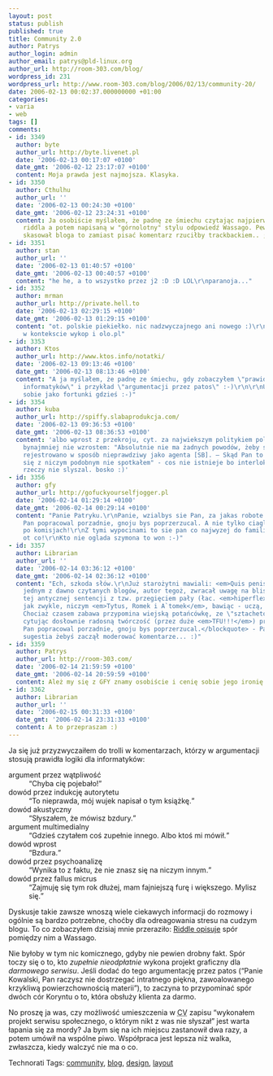 ```yaml
---
layout: post
status: publish
published: true
title: Community 2.0
author: Patrys
author_login: admin
author_email: patrys@pld-linux.org
author_url: http://room-303.com/blog/
wordpress_id: 231
wordpress_url: http://www.room-303.com/blog/2006/02/13/community-20/
date: 2006-02-13 00:02:37.000000000 +01:00
categories:
- varia
- web
tags: []
comments:
- id: 3349
  author: byte
  author_url: http://byte.livenet.pl
  date: '2006-02-13 00:17:07 +0100'
  date_gmt: '2006-02-12 23:17:07 +0100'
  content: Moja prawda jest najmojsza. Klasyka.
- id: 3350
  author: Cthulhu
  author_url: ''
  date: '2006-02-13 00:24:30 +0100'
  date_gmt: '2006-02-12 23:24:31 +0100'
  content: Ja osobiście myślałem, że padnę ze śmiechu czytając najpierw długaśną notkę
    riddla a potem napisaną w "górnolotny" stylu odpowiedź Wassago. Pewnie gdyby nie
    skasował bloga to zamiast pisać komentarz rzuciłby trackbackiem.. ;)
- id: 3351
  author: stan
  author_url: ''
  date: '2006-02-13 01:40:57 +0100'
  date_gmt: '2006-02-13 00:40:57 +0100'
  content: "he he, a to wszystko przez j2 :D :D LOL\r\nparanoja..."
- id: 3352
  author: mrman
  author_url: http://private.hell.to
  date: '2006-02-13 02:29:15 +0100'
  date_gmt: '2006-02-13 01:29:15 +0100'
  content: "ot. polskie piekiełko. nic nadzwyczajnego ani nowego :)\r\npisalem o tym
    w kontekscie wykop i olo.pl"
- id: 3353
  author: Ktos
  author_url: http://www.ktos.info/notatki/
  date: '2006-02-13 09:13:46 +0100'
  date_gmt: '2006-02-13 08:13:46 +0100'
  content: "A ja myślałem, że padnę ze śmiechu, gdy zobaczyłem \"prawidła logiki dla
    informatyków\" i przykład \"argumentacji przez patos\" :-)\r\n\r\nUmieszczę to
    sobie jako fortunki gdzieś :-)"
- id: 3354
  author: kuba
  author_url: http://spiffy.slabaprodukcja.com/
  date: '2006-02-13 09:36:53 +0100'
  date_gmt: '2006-02-13 08:36:53 +0100'
  content: 'albo wprost z przekroju, cyt. za najwiekszym politykiem polskiej sceny
    bynajmniej nie wzrostem: "Absolutnie nie ma żadnych powodów, żeby sądzić, że kogoś
    rejestrowano w sposób nieprawdziwy jako agenta [SB]. – Skąd Pan to wie? – Bo nigdy
    się z niczym podobnym nie spotkałem" - cos nie istnieje bo interlokutor o danej
    rzeczy nie slyszal. bosko :)'
- id: 3356
  author: gfy
  author_url: http://gofuckyourselfjogger.pl
  date: '2006-02-14 01:29:14 +0100'
  date_gmt: '2006-02-14 00:29:14 +0100'
  content: "Panie Patryku.\r\nPanie, wzialbys sie Pan, za jakas robote fizyczna. Bys
    Pan popracowal porzadnie, gnoju bys poprzerzucal. A nie tylko ciagle pierdololo
    po komisjach!\r\nZ tymi wypocinami to sie pan co najwyzej do familiady nadajesz,
    ot co!\r\nKto nie oglada szymona to won :-)"
- id: 3357
  author: Librarian
  author_url: ''
  date: '2006-02-14 03:36:12 +0100'
  date_gmt: '2006-02-14 02:36:12 +0100'
  content: "Ech, szkoda słów.\r\nJuż starożytni mawiali: <em>Quis penis aquam turbat?</em>\r\nNa
    jednym z dawno czytanych blogów, autor tegoż, zwracał uwagę na bliskość semantyczną
    tej antycznej sentencji z tzw. przegięciem pały (łac. <em>hiperflexio penis</em>).\r\nKomenatrze
    jak zwykle, niczym <em>Tytus, Romek i A`tomek</em>, bawiąc - uczą, ucząc - bawią.
    Chociaż czasem zabawa przypomina wiejską potańcówkę, ze \"sztachetówą\" na finał.\r\nA
    cytując dosłownie radosną twórczość (przez duże <em>TFU!!!</em>) przedmówcy:\r\n<blockquote>Bys
    Pan popracowal porzadnie, gnoju bys poprzerzucal.</blockquote> - Patrys! To chyba
    sugestia żebyś zaczął moderować komentarze... :)"
- id: 3359
  author: Patrys
  author_url: http://room-303.com/
  date: '2006-02-14 21:59:59 +0100'
  date_gmt: '2006-02-14 20:59:59 +0100'
  content: Ależ my się z GFY znamy osobiście i cenię sobie jego ironię :)
- id: 3362
  author: Librarian
  author_url: ''
  date: '2006-02-15 00:31:33 +0100'
  date_gmt: '2006-02-14 23:31:33 +0100'
  content: A to przepraszam :)
---
```

<p>Ja się już przyzwyczaiłem do trolli w komentarzach, którzy w argumentacji stosują prawidła logiki dla informatyków:</p>

<dl>
<dt>argument przez wątpliwość</dt>
<dd><q>Chyba cię pojebało!</q></dd>

<dt>dowód przez indukcję autorytetu</dt>
<dd><q>To nieprawda, mój wujek napisał o tym książkę.</q></dd>

<dt>dowód akustyczny</dt>
<dd><q>Słyszałem, że mówisz bzdury.</q></dd>

<dt>argument multimedialny</dt>
<dd><q>Gdzieś czytałem coś zupełnie innego. Albo ktoś mi mówił.</q></dd>

<dt>dowód wprost</dt>
<dd><q>Bzdura.</q></dd>

<dt>dowód przez psychoanalizę</dt>
<dd><q>Wynika to z faktu, że nie znasz się na niczym innym.</q></dd>

<dt>dowód przez fallus micrus</dt>
<dd><q>Zajmuję się tym rok dłużej, mam fajniejszą furę i większego. Mylisz się.</q></dd>
</dl>

<p>Dyskusje takie zawsze wnoszą wiele ciekawych informacji do rozmowy i ogólnie są bardzo potrzebne, choćby dla odreagowania stresu na cudzym blogu. To co zobaczyłem dzisiaj mnie przeraziło: <a href="http://riddle.jogger.pl/comment.php?eid=189441">Riddle opisuje</a> spór pomiędzy nim a Wassago.</p>

<p>Nie byłoby w tym nic komicznego, gdyby nie pewien drobny fakt. Spór toczy się o to, kto <em>zupełnie nieodpłatnie</em> wykona projekt graficzny dla <em>darmowego serwisu</em>. Jeśli dodać do tego argumentację przez patos (<q>Panie Kowalski, Pan raczysz nie dostrzegać intratnego piękna, zawoalowanego krzykliwą powierzchownością materii</q>), to zaczyna to przypominać spór dwóch cór Koryntu o to, która obsłuży klienta za darmo.</p>

<p>No proszę ja was, czy możliwość umieszczenia w <abbr title="Curriculum Vitae">CV</abbr> zapisu <q>wykonałem projekt serwisu społecznego, o którym nikt z was nie słyszał</q> jest warta łapania się za mordy? Ja bym się na ich miejscu zastanowił dwa razy, a potem umówił na wspólne piwo. Współpraca jest lepsza niż walka, zwłaszcza, kiedy walczyć nie ma o co.</p>

Technorati Tags: <a href="http://technorati.com/tag/community" rel="tag">community</a>, <a href="http://technorati.com/tag/blog" rel="tag">blog</a>, <a href="http://technorati.com/tag/design" rel="tag">design</a>, <a href="http://technorati.com/tag/layout" rel="tag">layout</a>
